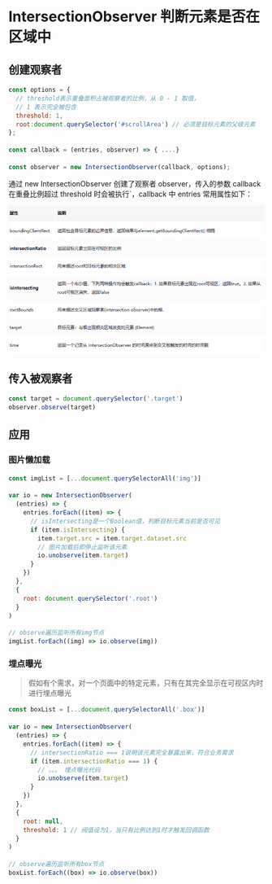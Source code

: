 # IntersectionObserver 判断元素是否在区域中 [](#IntersectionObserver)

## 创建观察者 [](#create)

```js
const options = {
  // threshold表示重叠面积占被观察者的比例，从 0 - 1 取值，
  // 1 表示完全被包含
  threshold: 1,
  root:document.querySelector('#scrollArea') // 必须是目标元素的父级元素
};

const callback = (entries, observer) => { ....}

const observer = new IntersectionObserver(callback, options);
```

通过 new IntersectionObserver 创建了观察者 observer，传入的参数 callback 在重叠比例超过 threshold 时会被执行`，callback 中 entries 常用属性如下：

<img src="../../public/js/observe.png" />

## 传入被观察者 [](#observe)

```js
const target = document.querySelector('.target')
observer.observe(target)
```

## 应用 [](#application)

### 图片懒加载

```js
const imgList = [...document.querySelectorAll('img')]

var io = new IntersectionObserver(
  (entries) => {
    entries.forEach((item) => {
      // isIntersecting是一个Boolean值，判断目标元素当前是否可见
      if (item.isIntersecting) {
        item.target.src = item.target.dataset.src
        // 图片加载后即停止监听该元素
        io.unobserve(item.target)
      }
    })
  },
  {
    root: document.querySelector('.root')
  }
)

// observe遍历监听所有img节点
imgList.forEach((img) => io.observe(img))
```

### 埋点曝光

> 假如有个需求，对一个页面中的特定元素，只有在其完全显示在可视区内时进行埋点曝光

```js
const boxList = [...document.querySelectorAll('.box')]

var io = new IntersectionObserver(
  (entries) => {
    entries.forEach((item) => {
      // intersectionRatio === 1说明该元素完全暴露出来，符合业务需求
      if (item.intersectionRatio === 1) {
        // 。。。 埋点曝光代码
        io.unobserve(item.target)
      }
    })
  },
  {
    root: null,
    threshold: 1 // 阀值设为1，当只有比例达到1时才触发回调函数
  }
)

// observe遍历监听所有box节点
boxList.forEach((box) => io.observe(box))
```
